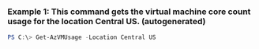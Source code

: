 ### Example 1: This command gets the virtual machine core count usage for the location Central US. (autogenerated)
```powershell
PS C:\> Get-AzVMUsage -Location Central US
```

